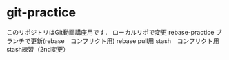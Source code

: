 # git-practice
このリポジトリはGit動画講座用です．
ローカルリポで変更
rebase-practice ブランチで更新(rebase　コンフリクト用)
rebase pull用
stash　コンフリクト用
stash練習（2nd変更）
